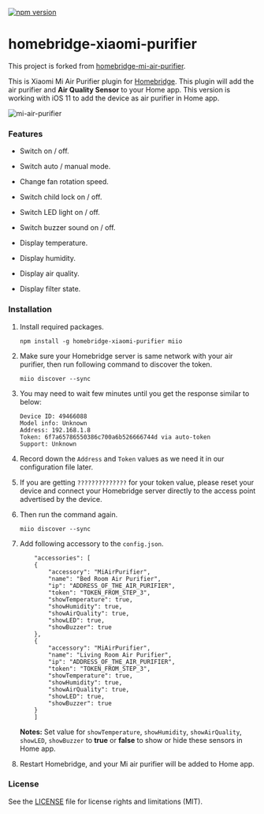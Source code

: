 [![npm version](https://badge.fury.io/js/homebridge-xiaomi-purifier.svg)](https://badge.fury.io/js/homebridge-xiaomi-purifier)

# homebridge-xiaomi-purifier

This project is forked from [homebridge-mi-air-purifier](https://github.com/seikan/homebridge-mi-air-purifier.git).

This is Xiaomi Mi Air Purifier plugin for [Homebridge](https://github.com/nfarina/homebridge). This plugin will add the air purifier and **Air Quality Sensor** to your Home app. This version is working with iOS 11 to add the device as air purifier in Home app.

![mi-air-purifier](https://cloud.githubusercontent.com/assets/73107/26249685/1d0ae78c-3cda-11e7-8b64-71e8d4323a3e.jpg)



### Features

* Switch on / off.

* Switch auto / manual mode.

* Change fan rotation speed.

* Switch child lock on / off.

* Switch LED light on / off.

* Switch buzzer sound on / off.

* Display temperature.

* Display humidity.

* Display air quality.

* Display filter state.



### Installation

1. Install required packages.

	```
	npm install -g homebridge-xiaomi-purifier miio
	```

2. Make sure your Homebridge server is same network with your air purifier, then run following command to discover the token.

	```
	miio discover --sync
	```

3. You may need to wait few minutes until you get the response similar to below:

	```
	Device ID: 49466088
	Model info: Unknown
	Address: 192.168.1.8
	Token: 6f7a65786550386c700a6b526666744d via auto-token
	Support: Unknown
	```

4. Record down the `Address` and `Token` values as we need it in our configuration file later.

5. If you are getting `??????????????` for your token value, please reset your device and connect your Homebridge server directly to the access point advertised by the device.

6. Then run the command again.

	```
	miio discover --sync
	```

7. Add following accessory to the `config.json`.

	```
		"accessories": [
		{
			"accessory": "MiAirPurifier",
			"name": "Bed Room Air Purifier",
			"ip": "ADDRESS_OF_THE_AIR_PURIFIER",
			"token": "TOKEN_FROM_STEP_3",
			"showTemperature": true,
			"showHumidity": true,
			"showAirQuality": true,
			"showLED": true,
			"showBuzzer": true
		},
		{
			"accessory": "MiAirPurifier",
			"name": "Living Room Air Purifier",
			"ip": "ADDRESS_OF_THE_AIR_PURIFIER",
			"token": "TOKEN_FROM_STEP_3",
			"showTemperature": true,
			"showHumidity": true,
			"showAirQuality": true,
			"showLED": true,
			"showBuzzer": true
		}
		]
	```

	**Notes:** Set value for `showTemperature`, `showHumidity`, `showAirQuality`, `showLED`, `showBuzzer` to **true** or **false** to show or hide these sensors in Home app.

8. Restart Homebridge, and your Mi air purifier will be added to Home app.



### License

See the [LICENSE](https://github.com/seikan/homebridge-mi-air-purifier/blob/master/LICENSE.md) file for license rights and limitations (MIT).